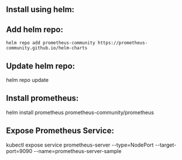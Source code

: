 Install using helm:
-------------------

Add helm repo:
--------------
    helm repo add prometheus-community https://prometheus-community.github.io/helm-charts

Update helm repo:
-----------------
  helm repo update

Install prometheus:
------------------
  helm install prometheus prometheus-community/prometheus

Expose Prometheus Service:
-------------------------
  kubectl expose service prometheus-server --type=NodePort --target-port=9090 --name=prometheus-server-sample
  
